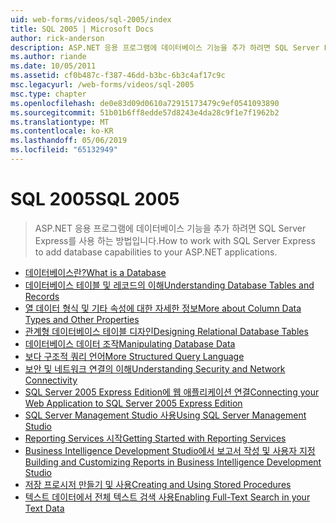 ```yaml
---
uid: web-forms/videos/sql-2005/index
title: SQL 2005 | Microsoft Docs
author: rick-anderson
description: ASP.NET 응용 프로그램에 데이터베이스 기능을 추가 하려면 SQL Server Express를 사용 하는 방법입니다.
ms.author: riande
ms.date: 10/05/2011
ms.assetid: cf0b487c-f387-46dd-b3bc-6b3c4af17c9c
msc.legacyurl: /web-forms/videos/sql-2005
msc.type: chapter
ms.openlocfilehash: de0e83d09d0610a72915173479c9ef0541093890
ms.sourcegitcommit: 51b01b6ff8edde57d8243e4da28c9f1e7f1962b2
ms.translationtype: MT
ms.contentlocale: ko-KR
ms.lasthandoff: 05/06/2019
ms.locfileid: "65132949"
---
```

# <a name="sql-2005"></a><span data-ttu-id="bcc83-103">SQL 2005</span><span class="sxs-lookup"><span data-stu-id="bcc83-103">SQL 2005</span></span>

> <span data-ttu-id="bcc83-104">ASP.NET 응용 프로그램에 데이터베이스 기능을 추가 하려면 SQL Server Express를 사용 하는 방법입니다.</span><span class="sxs-lookup"><span data-stu-id="bcc83-104">How to work with SQL Server Express to add database capabilities to your ASP.NET applications.</span></span>

- [<span data-ttu-id="bcc83-105">데이터베이스란?</span><span class="sxs-lookup"><span data-stu-id="bcc83-105">What is a Database</span></span>](what-is-a-database.md)
- [<span data-ttu-id="bcc83-106">데이터베이스 테이블 및 레코드의 이해</span><span class="sxs-lookup"><span data-stu-id="bcc83-106">Understanding Database Tables and Records</span></span>](understanding-database-tables-and-records.md)
- [<span data-ttu-id="bcc83-107">열 데이터 형식 및 기타 속성에 대한 자세한 정보</span><span class="sxs-lookup"><span data-stu-id="bcc83-107">More about Column Data Types and Other Properties</span></span>](more-about-column-data-types-and-other-properties.md)
- [<span data-ttu-id="bcc83-108">관계형 데이터베이스 테이블 디자인</span><span class="sxs-lookup"><span data-stu-id="bcc83-108">Designing Relational Database Tables</span></span>](designing-relational-database-tables.md)
- [<span data-ttu-id="bcc83-109">데이터베이스 데이터 조작</span><span class="sxs-lookup"><span data-stu-id="bcc83-109">Manipulating Database Data</span></span>](manipulating-database-data.md)
- [<span data-ttu-id="bcc83-110">보다 구조적 쿼리 언어</span><span class="sxs-lookup"><span data-stu-id="bcc83-110">More Structured Query Language</span></span>](more-structured-query-language.md)
- [<span data-ttu-id="bcc83-111">보안 및 네트워크 연결의 이해</span><span class="sxs-lookup"><span data-stu-id="bcc83-111">Understanding Security and Network Connectivity</span></span>](understanding-security-and-network-connectivity.md)
- [<span data-ttu-id="bcc83-112">SQL Server 2005 Express Edition에 웹 애플리케이션 연결</span><span class="sxs-lookup"><span data-stu-id="bcc83-112">Connecting your Web Application to SQL Server 2005 Express Edition</span></span>](connecting-your-web-application-to-sql-server-2005-express-edition.md)
- [<span data-ttu-id="bcc83-113">SQL Server Management Studio 사용</span><span class="sxs-lookup"><span data-stu-id="bcc83-113">Using SQL Server Management Studio</span></span>](using-sql-server-management-studio.md)
- [<span data-ttu-id="bcc83-114">Reporting Services 시작</span><span class="sxs-lookup"><span data-stu-id="bcc83-114">Getting Started with Reporting Services</span></span>](getting-started-with-reporting-services.md)
- [<span data-ttu-id="bcc83-115">Business Intelligence Development Studio에서 보고서 작성 및 사용자 지정</span><span class="sxs-lookup"><span data-stu-id="bcc83-115">Building and Customizing Reports in Business Intelligence Development Studio</span></span>](building-and-customizing-reports-in-business-intelligence-development-studio.md)
- [<span data-ttu-id="bcc83-116">저장 프로시저 만들기 및 사용</span><span class="sxs-lookup"><span data-stu-id="bcc83-116">Creating and Using Stored Procedures</span></span>](creating-and-using-stored-procedures.md)
- [<span data-ttu-id="bcc83-117">텍스트 데이터에서 전체 텍스트 검색 사용</span><span class="sxs-lookup"><span data-stu-id="bcc83-117">Enabling Full-Text Search in your Text Data</span></span>](enabling-full-text-search-in-your-text-data.md)
